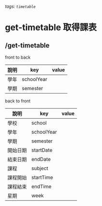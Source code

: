 ###### tags: `timetable`
# get-timetable 取得課表
## /get-timetable
front to back

| 說明     | key        | value |
| -------- | ---------- | ----- |
| 學年     | schoolYear |       |
| 學期     | semester   |       |

back to front

| 說明     | key        | value |
| -------- | ---------- | ----- |
| 學校     | school     |       |
| 學年     | schoolYear |       |
| 學期     | semester   |       |
| 開始日期 | startDate  |       |
| 結束日期 | endDate    |       |
| 課程     | subject    |       |
| 課程開始 | startTime  |       |
| 課程結束 | endTime    |       |
| 星期      | week    |       |